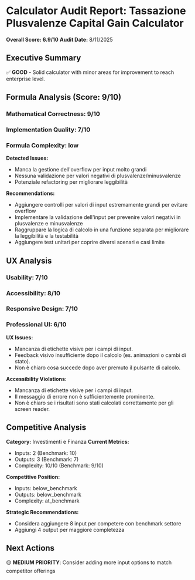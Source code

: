 # Calculator Audit Report: Tassazione Plusvalenze Capital Gain Calculator

**Overall Score: 6.9/10**
**Audit Date:** 8/11/2025

## Executive Summary

✅ **GOOD** - Solid calculator with minor areas for improvement to reach enterprise level.

## Formula Analysis (Score: 9/10)

### Mathematical Correctness: 9/10
### Implementation Quality: 7/10
### Formula Complexity: low

**Detected Issues:**
- Manca la gestione dell'overflow per input molto grandi
- Nessuna validazione per valori negativi di plusvalenze/minusvalenze
- Potenziale refactoring per migliorare leggibilità

**Recommendations:**
- Aggiungere controlli per valori di input estremamente grandi per evitare overflow
- Implementare la validazione dell'input per prevenire valori negativi in plusvalenze e minusvalenze
- Raggruppare la logica di calcolo in una funzione separata per migliorare la leggibilità e la testabilità
- Aggiungere test unitari per coprire diversi scenari e casi limite

## UX Analysis

### Usability: 7/10
### Accessibility: 8/10  
### Responsive Design: 7/10
### Professional UI: 6/10

**UX Issues:**
- Mancanza di etichette visive per i campi di input.
- Feedback visivo insufficiente dopo il calcolo (es. animazioni o cambi di stato).
- Non è chiaro cosa succede dopo aver premuto il pulsante di calcolo.

**Accessibility Violations:**
- Mancanza di etichette visive per i campi di input.
- Il messaggio di errore non è sufficientemente prominente.
- Non è chiaro se i risultati sono stati calcolati correttamente per gli screen reader.

## Competitive Analysis

**Category:** Investimenti e Finanza
**Current Metrics:**
- Inputs: 2 (Benchmark: 10)
- Outputs: 3 (Benchmark: 7)
- Complexity: 10/10 (Benchmark: 9/10)

**Competitive Position:**
- Inputs: below_benchmark
- Outputs: below_benchmark  
- Complexity: at_benchmark

**Strategic Recommendations:**
- Considera aggiungere 8 input per competere con benchmark settore
- Aggiungi 4 output per maggiore completezza

## Next Actions

🟡 **MEDIUM PRIORITY**: Consider adding more input options to match competitor offerings
